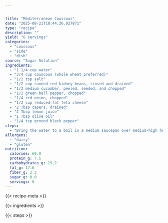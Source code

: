 ```yaml
---


title: "Mediterranean Couscous"
date: "2025-08-21T10:44:26.927871"
type: "recipe"
description: ""
yield: "6 servings"
categories:
  - "couscous"
  - "side"
  - "dish"
source: "Sugar Solution"
ingredients:
  - "1 1/4 cup water"
  - "3/4 cup couscous (whole wheat preferred)"
  - "1/2 tsp salt"
  - "1/2 cup canned red kidney beans, rinsed and drained"
  - "1/2 medium cucumber, peeled, seeded, and chopped"
  - "1/2 green bell pepper, chopped"
  - "1/4 red onion, chopped"
  - "1/2 cup reduced-fat feta cheese"
  - "2 Tbsp capers, drained"
  - "2 Tbsp lemon juice"
  - "1 Tbsp olive oil"
  - "1/4 tsp ground black pepper"
steps:
  - "Bring the water to a boil in a medium saucepan over medium-high heat. Stir in the couscous and 1/4 tsp of the salt. Return to a boil, reduce the heat to low, cover and simmer for 2 minutes. Remove from the heat and let stand for 5 minutes. Fluff with a fork and cool for 5 minutes longer. Meanwhile, in a bowl, combine the kidney beans, cucumber, bell pepper, onion, feta, dill, and capers. Add the couscous and toss well. In a small bowl, combine the lemon juice, olive oil, pepper, and the remaining 1/4 tsp salt. Pour over the couscous and toss well."
allergens:
  - "dairy"
  - "gluten"
nutrition:
  calories: 69.0
  protein_g: 7.5
  carbohydrates_g: 19.2
  fat_g: 17.6
  fiber_g: 2.3
  sugar_g: 0.0
  servings: 6
---
```


{{< recipe-meta >}}

{{< ingredients >}}

{{< steps >}}
